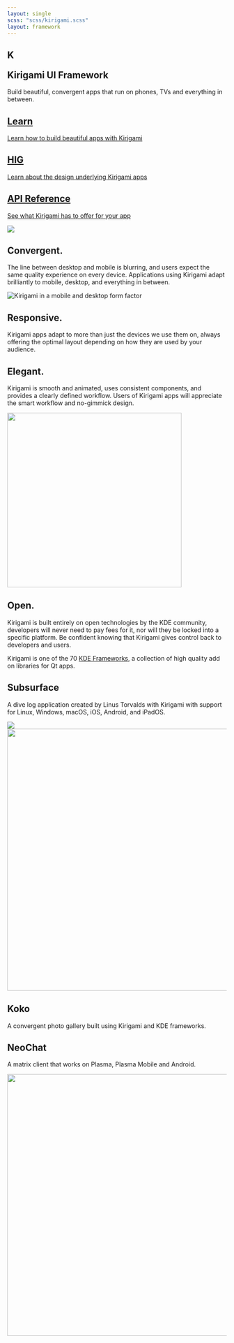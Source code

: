 ```yaml
---
layout: single
scss: "scss/kirigami.scss"
layout: framework
---
```


<div class="container-fluid">
<section class="kirigami-header">
  <h1><p class="header-logo">K</p>Kirigami UI Framework</h1>
  <p>Build beautiful, convergent apps that run on phones, TVs and everything in between.</p>
</section>
</div>

<div>
  <div class="container text-center block-navs">
    <a href="/docs/kirigami/" target="_blank" class="block-nav">
      <i class="icon icon_document-share"></i>
      <h2>Learn</h2>
      <p>Learn how to build beautiful apps with Kirigami</p>
    </a>
    <a href="https://hig.kde.org/" target="_blank" class="block-nav">
      <i class="icon icon_draw-watercolor"></i>
      <h2>HIG</h2>
      <p>Learn about the design underlying Kirigami apps</p>
    </a>
    <a href="https://api.kde.org/frameworks/kirigami/html/index.html" class="block-nav">
      <i class="icon icon_anchor"></i>
      <h2>API Reference</h2>
      <p>See what Kirigami has to offer for your app</p>
    </a>
  </div>
</div>

<section class="d-flex">
  <img src="kirigami-devices.png" class="img-fluid kirigami-devices"/>
  <div class="align-self-center container">
    <h2>Convergent.</h2>
    <p>
      The line between desktop and mobile is blurring, and users expect the same quality
      experience on every device. Applications using Kirigami adapt brilliantly to
      mobile, desktop, and everything in between.
    </p>
  </div>
</section>

<section class="section-blue">
  <div class="container">
    <div class="laptop-with-overlay d-block my-3 mx-auto w-100" style="max-width: 1000px">
      <img class="laptop img-fluid mt-3" src="https://kde.org/content/plasma-desktop/laptop.png" alt="">
      <div class="laptop-overlay">
        <img class="img-fluid mt-3" src="kirigami-adapt.png" alt="Kirigami in a mobile and desktop form factor">
      </div>
    </div>
    <div class="order-0 order-md-2">
      <h2 class="text-center">Responsive.</h2>
      <p>
        Kirigami apps adapt to more than just the devices we use them on, always
        offering the optimal layout depending on how they are used by your audience.
      </p>
    </div>
  </div>
</section>

<article class="d-flex container flex-column flex-md-row">
  <div class="align-self-center">
    <h2>Elegant.</h2>
    <p>
      Kirigami is smooth and animated, uses consistent components,
      and provides a clearly defined workflow. Users of Kirigami apps will appreciate the
      smart workflow and no-gimmick design.
    </p>
  </div>
  <img src="subsurface.png" class="img-fluid" style="width: 400px" />
</article>

<article class="container pb-5">
  <div>
    <h2>Open.</h2>
    <p>
      Kirigami is built entirely on open technologies by the KDE community,
      developers will never need to pay fees for it, nor will they be locked into
      a specific platform. Be confident knowing that Kirigami gives control back
      to developers and users.
    </p>
    <p>Kirigami is one of the 70 <a href="/products/frameworks">KDE Frameworks</a>, a collection of high quality add on libraries for Qt apps.</p>
  </div>
</article>

<section class="section-blue">
  <div class="container d-flex flex-column flex-lg-row">
    <div class="align-self-center">
      <h2 class="mt-0">Subsurface</h2>
      <p>A dive log application created by Linus Torvalds with Kirigami
      with support for Linux, Windows, macOS, iOS, Android, and iPadOS.</p>
    </div>
    <img class="img-fluid" src="subsurface-desktop.png" />
  </div>
</section>

<section class="section-green">
  <div class="container d-flex flex-column flex-lg-row">
    <img class="img-fluid order-2 order-lg-0" src="koko.png" style="width: 600px" />
    <div class="order-1 order-lg-1 align-self-centert">
      <h2>Koko</h2>
      <p>A convergent photo gallery built using Kirigami and KDE frameworks.</p>
    </div>
  </div>
</section>

<section class="section-blue">
  <div class="container d-flex flex-column flex-lg-row">
    <div class="align-self-centert">
      <h2>NeoChat</h2>
      <p>A matrix client that works on Plasma, Plasma Mobile and Android.</p>
    </div>
    <img class="img-fluid" src="https://cdn.kde.org/screenshots/neochat/application.png" style="width: 600px" />
  </div>
</section>
